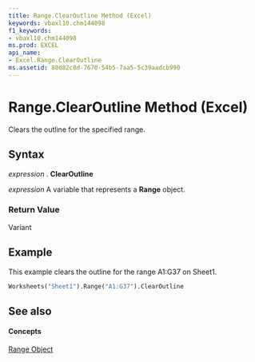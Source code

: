 ```yaml
---
title: Range.ClearOutline Method (Excel)
keywords: vbaxl10.chm144098
f1_keywords:
- vbaxl10.chm144098
ms.prod: EXCEL
api_name:
- Excel.Range.ClearOutline
ms.assetid: 80d82c8d-7670-54b5-7aa5-5c39aadcb990
---
```



# Range.ClearOutline Method (Excel)

Clears the outline for the specified range.


## Syntax

 _expression_ . **ClearOutline**

 _expression_ A variable that represents a **Range** object.


### Return Value

Variant


## Example

This example clears the outline for the range A1:G37 on Sheet1.


```vb
Worksheets("Sheet1").Range("A1:G37").ClearOutline
```


## See also


#### Concepts


[Range Object](range-object-excel.md)

